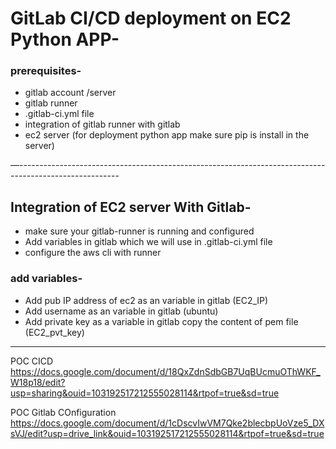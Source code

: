 # GitLab CI/CD  deployment on EC2 Python APP-

### prerequisites-

- gitlab account /server
- gitlab runner
- .gitlab-ci.yml file
- integration of gitlab runner with gitlab
- ec2 server (for deployment python app make sure pip is install in the server)

—-------------------------------------------------------------------------------------------------------

## Integration of EC2 server With Gitlab-

- make sure your gitlab-runner is running and configured
- Add variables in gitlab which we will use in .gitlab-ci.yml file
- configure the aws cli with runner

### add variables-

- Add pub IP address of ec2 as an variable in gitlab (EC2_IP)
- Add username as an variable in gitlab (ubuntu)
- Add private key as a variable in gitlab copy the content of pem file (EC2_pvt_key)
------------------------------------------------------------------------------------------------------------

  POC CICD https://docs.google.com/document/d/18QxZdnSdbGB7UqBUcmuOThWKF_W18p18/edit?usp=sharing&ouid=103192517212555028114&rtpof=true&sd=true
  
  POC Gitlab COnfiguration https://docs.google.com/document/d/1cDscvIwVM7Qke2blecbpUoVze5_DXsVJ/edit?usp=drive_link&ouid=103192517212555028114&rtpof=true&sd=true
